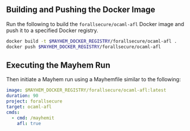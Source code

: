 ## Building and Pushing the Docker Image

Run the following to build the `forallsecure/ocaml-afl` Docker image and push it to a specified Docker registry.

```sh
docker build -t $MAYHEM_DOCKER_REGISTRY/forallsecure/ocaml-afl .
docker push $MAYHEM_DOCKER_REGISTRY/forallsecure/ocaml-afl
```

## Executing the Mayhem Run

Then initiate a Mayhem run using a Mayhemfile similar to the following:

```yaml
image: $MAYHEM_DOCKER_REGISTRY/forallsecure/ocaml-afl:latest
duration: 90
project: forallsecure
target: ocaml-afl
cmds:
  - cmd: /mayhemit
    afl: true
```